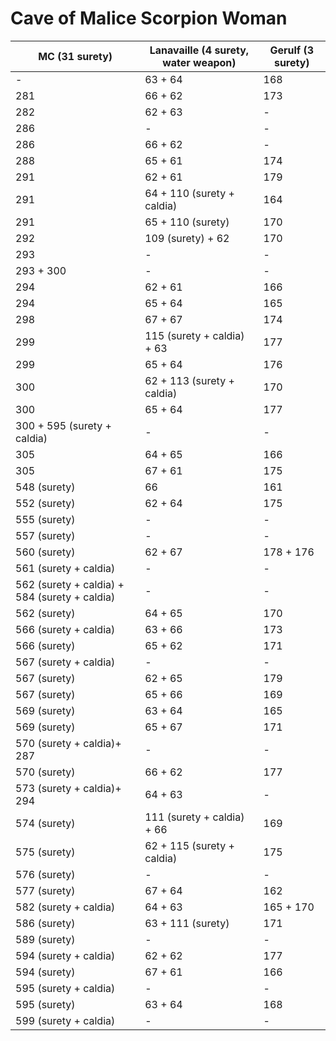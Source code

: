 # Cave of Malice Scorpion Woman

| MC (31 surety)                                | Lanavaille (4 surety, water weapon) | Gerulf (3 surety) |
| --------------------------------------------- | ----------------------------------- | ----------------- |
| -                                             | 63 + 64                             | 168               |
| 281                                           | 66 + 62                             | 173               |
| 282                                           | 62 + 63                             | -                 |
| 286                                           | -                                   | -                 |
| 286                                           | 66 + 62                             | -                 |
| 288                                           | 65 + 61                             | 174               |
| 291                                           | 62 + 61                             | 179               |
| 291                                           | 64 + 110 (surety + caldia)          | 164               |
| 291                                           | 65 + 110 (surety)                   | 170               |
| 292                                           | 109 (surety) + 62                   | 170               |
| 293                                           | -                                   | -                 |
| 293 + 300                                     | -                                   | -                 |
| 294                                           | 62 + 61                             | 166               |
| 294                                           | 65 + 64                             | 165               |
| 298                                           | 67 + 67                             | 174               |
| 299                                           | 115 (surety + caldia) + 63          | 177               |
| 299                                           | 65 + 64                             | 176               |
| 300                                           | 62 + 113 (surety + caldia)          | 170               |
| 300                                           | 65 + 64                             | 177               |
| 300 + 595 (surety + caldia)                   | -                                   | -                 |
| 305                                           | 64 + 65                             | 166               |
| 305                                           | 67 + 61                             | 175               |
| 548 (surety)                                  | 66                                  | 161               |
| 552 (surety)                                  | 62 + 64                             | 175               |
| 555 (surety)                                  | -                                   | -                 |
| 557 (surety)                                  | -                                   | -                 |
| 560 (surety)                                  | 62 + 67                             | 178 + 176         |
| 561 (surety + caldia)                         | -                                   | -                 |
| 562 (surety + caldia) + 584 (surety + caldia) | -                                   | -                 |
| 562 (surety)                                  | 64 + 65                             | 170               |
| 566 (surety + caldia)                         | 63 + 66                             | 173               |
| 566 (surety)                                  | 65 + 62                             | 171               |
| 567 (surety + caldia)                         | -                                   | -                 |
| 567 (surety)                                  | 62 + 65                             | 179               |
| 567 (surety)                                  | 65 + 66                             | 169               |
| 569 (surety)                                  | 63 + 64                             | 165               |
| 569 (surety)                                  | 65 + 67                             | 171               |
| 570 (surety + caldia)+ 287                    | -                                   | -                 |
| 570 (surety)                                  | 66 + 62                             | 177               |
| 573 (surety + caldia)+ 294                    | 64 + 63                             | -                 |
| 574 (surety)                                  | 111 (surety + caldia) + 66          | 169               |
| 575 (surety)                                  | 62 + 115 (surety + caldia)          | 175               |
| 576 (surety)                                  | -                                   | -                 |
| 577 (surety)                                  | 67 + 64                             | 162               |
| 582 (surety + caldia)                         | 64 + 63                             | 165 + 170         |
| 586 (surety)                                  | 63 + 111 (surety)                   | 171               |
| 589 (surety)                                  | -                                   | -                 |
| 594 (surety + caldia)                         | 62 + 62                             | 177               |
| 594 (surety)                                  | 67 + 61                             | 166               |
| 595 (surety + caldia)                         | -                                   | -                 |
| 595 (surety)                                  | 63 + 64                             | 168               |
| 599 (surety + caldia)                         | -                                   | -                 |